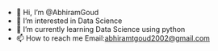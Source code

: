- 👋 Hi, I’m @AbhiramGoud
- 👀 I’m interested in Data Science
- 🌱 I’m currently learning Data Science using python
- 📫 How to reach me Email:abhiramtgoud2002@gmail.com

<!---
AbhiramGoud/AbhiramGoud is a ✨ special ✨ repository because its `README.md` (this file) appears on your GitHub profile.
You can click the Preview link to take a look at your changes.
--->
